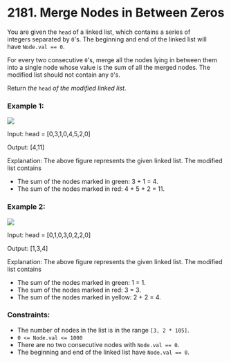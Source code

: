 # 2181. Merge Nodes in Between Zeros
You are given the `head` of a linked list, which contains a series of integers separated by `0`'s. The beginning and end of the linked list will have `Node.val == 0`.

For every two consecutive `0`'s, merge all the nodes lying in between them into a single node whose value is the sum of all the merged nodes. The modified list should not contain any `0`'s.

Return *the* `head` *of the modified linked list*.

### Example 1:

![](https://assets.leetcode.com/uploads/2022/02/02/ex1-1.png)

Input: head = [0,3,1,0,4,5,2,0]

Output: [4,11]

Explanation:
The above figure represents the given linked list. The modified list contains
- The sum of the nodes marked in green: 3 + 1 = 4.
- The sum of the nodes marked in red: 4 + 5 + 2 = 11.

### Example 2:

![](https://assets.leetcode.com/uploads/2022/02/02/ex2-1.png)

Input: head = [0,1,0,3,0,2,2,0]

Output: [1,3,4]

Explanation:
The above figure represents the given linked list. The modified list contains
- The sum of the nodes marked in green: 1 = 1.
- The sum of the nodes marked in red: 3 = 3.
- The sum of the nodes marked in yellow: 2 + 2 = 4.

### Constraints:

-   The number of nodes in the list is in the range `[3, 2 * 105]`.
-   `0 <= Node.val <= 1000`
-   There are no two consecutive nodes with `Node.val == 0`.
-   The beginning and end of the linked list have `Node.val == 0`.